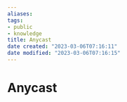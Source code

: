```yaml
---
aliases: 
tags: 
- public
- knowledge
title: Anycast
date created: "2023-03-06T07:16:11"
date modified: "2023-03-06T07:16:15"
---
```


# Anycast
